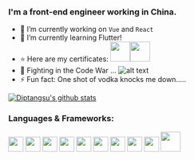 ### I'm a front-end engineer working in China.

- 🔭 I’m currently working on `Vue` and `React`
- 🌱 I’m currently learning Flutter!
- :star: Here are my certificates: <img src="https://static.scrum.org/web/open-badges/psmi.png" width="40" height="40"><img src="https://lee-portfolio-image.s3-eu-west-1.amazonaws.com/aws-certified-cloud-practitioner.png" width="40" height="40">   
- :racehorse: Fighting in the Code War ... ![alt text](https://www.codewars.com/users/lee197/badges/micro) 
- ⚡️ Fun fact: One shot of vodka knocks me down.....



[![Diptangsu's github stats](https://github-readme-stats.vercel.app/api?username=Mr-songjinxin&count_private=true&show_icons=true&theme=gruvbox)](https://github.com/anuraghazra/github-readme-stats)

### Languages & Frameworks:

<code><img height=30 src="https://github.com/diptangsu/diptangsu/blob/master/src/python.png"/></code>
<code><img height=30 src="https://github.com/diptangsu/diptangsu/blob/master/src/flask.png"/></code>
<code><img height=30 src="https://github.com/diptangsu/diptangsu/blob/master/src/django.png"/></code>
<code><img height=30 src="https://github.com/diptangsu/diptangsu/blob/master/src/sanic.png"/></code>
<code><img height=30 src="https://github.com/diptangsu/diptangsu/blob/master/src/javascript.png"/></code>
<code><img height=30 src="https://github.com/diptangsu/diptangsu/blob/master/src/git.png"/></code>
<code><img height=30 src="https://github.com/diptangsu/diptangsu/blob/master/src/sqlalchemy.jpg"/></code>
<code><img height=30 src="https://github.com/diptangsu/diptangsu/blob/master/src/postgresql.png"/></code>
<code><img height=30 src="https://github.com/diptangsu/diptangsu/blob/master/src/mysql.png"/></code>
<code><img height=40 src="https://github.com/diptangsu/diptangsu/blob/master/src/java.png"/></code>
